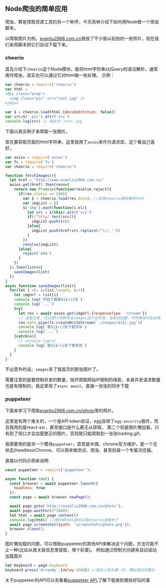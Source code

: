 ## Node爬虫的简单应用

爬虫，算是爬取资源工具的另一个称呼，今天简单介绍下如何用Node做一个爬虫脚本。

以爬取图片为例，[evanliu2968.com.cn](http://evanliu2968.com.cn)我放了不少我以前拍的一些照片，现在我们来用脚本把它们自动下载下来。

### cheerio

首先介绍下`cheerio`这个Node模块，能将html字符串以jQuery的语法解析，通常用作爬虫，其实也可以通过它对html做一些处理。
示例：
```javascript
var cheerio = require('cheerio')
var html = `
<div class="wrap">
  <img class="pic" src="test.jpg" />
</div>
`
var $ = cheerio.load(html,{decodeEntities: false})
var src=$('.pic').attr('src')
console.log(src) // 输出为：test.jpg
```

下面以真实例子来爬取一张图片。

首先要获取页面的html字符串，这里我用了`axios`来作为请求库，这个看自己喜好。
```javascript
var axios = require('axios')
var fs = require('fs')
var cheerio = require('cheerio')

function fetchImages(){
  let href = 'http://www.evanliu2968.com.cn/'
  axios.get(href).then(res=>{
    return new Promise(function(resolve,reject){
      if(res.status == 200){
        var $ = cheerio.load(res.data); //采用cheerio模块解析html
        var imgList = []
        $('img').each(function(i,el){
          let src = $(this).attr('src')
          if(/^http/.test(src)){
            imgList.push(src)
          }else{
            imgList.push(href+src.replace(/^\//,''))
          }
        })
        resolve(imgList)
      }else{
        reject('404')
      }
    })
  }).then(list=>{
    saveImages(list)
  })
}
async function saveImages(list){
  for(let i =0; i<list.length; i++){
    let imgUrl = list[i]
    console.log(`开始下载第${i+1}张`)
    console.log(`...`)
    try{
      let res = await axios.get(imgUrl,{responseType: 'stream'})
      // 这里注意，可以用fs判断有无images这个文件夹，没有则创建，不然保存时会出错，这里我省略了，直接mkdir iamges
      res.data.pipe(fs.createWriteStream(`./images/${i}.jpg`))
      console.log(`第${i+1}张下载完毕`)
      console.log(`...`)
    }catch(e){
      // console.log(e)
      console.log(`第${i+1}张下载失败`)
    }
  }
}
```
不出意外的话，`images`多了我首页的那张图片了。

需要注意的是要控制并发的数量，抛开爬取网站IP限制的缘故，本身并发请求数量也是有限制的，我这里用了`async await`，直接一张张的同步下载

### puppeteer

下面来学习下爬取[evanliu2968.com.cn/photo](http://evanliu2968.com.cn/photo)里的照片。

这里是有两个难关的，一个是API token验证，egg自带了`egg-security`插件，而且我用的是react-ssr，甚至接口是什么都无从获取。
第二个则是图片懒加载，只有到了视口才会加载整正的图片，否则就只能爬取到一张张loading.gif。

我需要用的是另一个模块`puppeteer`，意思是木偶，chrome官方维护，是一个无状态(headless)Chrome，可以用来做测试、爬虫、甚至封装一个专属浏览器。

直接以代码示例来说明
```javascript
const puppeteer = require('puppeteer');

async function run() {
  const browser = await puppeteer.launch({
    headless: true
  });
  const page = await browser.newPage();

  await page.goto('http://evanliu2968.com.cn/photo');
  await page.waitFor(2*1000);
  let html = await page.content()
  console.log(html) //得到该html就可以用cheerio来解析了
  await page.screenshot({path: 'screenshots/photo.png'});
  browser.close();
}
```

图片懒加载的问题，可以借助puppeteer的其他API来解决这个问题，方法可能不止一种(比如从我关联信息里提取，埋个彩蛋)。
例如通过控制方向键来自动滚动加载图片
```javascript
let Keyboard = page.keyboard
keyboard.press('ArrowUp',{delay:1000}) //按住上箭头键一秒，模拟滚动页面😢
```

关于puppeteer的API可以去看看[puppeteer API](https://github.com/GoogleChrome/puppeteer/blob/master/docs/api.md),了解下能做到哪些好玩的事

